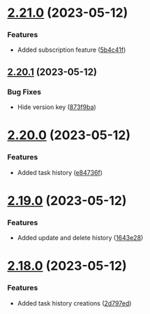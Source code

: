 # [2.21.0](https://github.com/hossainchisty/Task-Tracking-Tool/compare/v2.20.1...v2.21.0) (2023-05-12)


### Features

* Added subscription feature ([5b4c41f](https://github.com/hossainchisty/Task-Tracking-Tool/commit/5b4c41fcb3fc25ab10d3273b416cfadbf22ea1ce))



## [2.20.1](https://github.com/hossainchisty/Task-Tracking-Tool/compare/v2.20.0...v2.20.1) (2023-05-12)


### Bug Fixes

* Hide version key ([873f9ba](https://github.com/hossainchisty/Task-Tracking-Tool/commit/873f9bacea38cbb268a24bf43d14a2a871ac2c03))



# [2.20.0](https://github.com/hossainchisty/Task-Tracking-Tool/compare/v2.19.0...v2.20.0) (2023-05-12)


### Features

* Added task history ([e84736f](https://github.com/hossainchisty/Task-Tracking-Tool/commit/e84736fe85462e0b5745398dd4cdfb38bab5fd81))



# [2.19.0](https://github.com/hossainchisty/Task-Tracking-Tool/compare/v2.18.0...v2.19.0) (2023-05-12)


### Features

* Added update and delete history ([1643e28](https://github.com/hossainchisty/Task-Tracking-Tool/commit/1643e2896d500dde845f7d60ce1cfd3b721638b6))



# [2.18.0](https://github.com/hossainchisty/Task-Tracking-Tool/compare/v2.17.0...v2.18.0) (2023-05-12)


### Features

* Added task history creations ([2d797ed](https://github.com/hossainchisty/Task-Tracking-Tool/commit/2d797ed690131e1a2364f684a5b14164fe8ef563))



